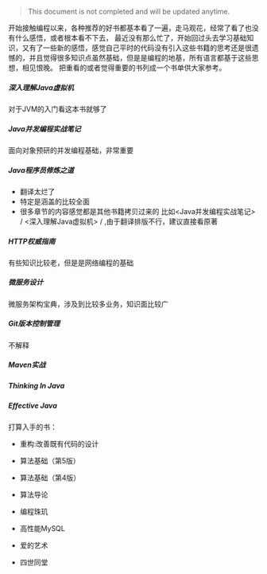 


> This document is not completed and will be updated anytime.

开始接触编程以来，各种推荐的好书都基本看了一遍，走马观花，经常了看了也没有什么感悟，或者根本看不下去，
最近没有那么忙了，开始回过头去学习基础知识，又有了一些新的感悟，感觉自己平时的代码没有引入这些书籍的思考还是很遗憾的，并且觉得很多知识点虽然基础，但是是编程的地基，所有语言都基于这些思想，相见恨晚。
把重看的或者觉得重要的书列成一个书单供大家参考。

##### 深入理解Java虚拟机
对于JVM的入门看这本书就够了

##### Java并发编程实战笔记
面向对象预研的并发编程基础，非常重要

##### Java程序员修炼之道 
- 翻译太烂了
- 特定是涵盖的比较全面
- 很多章节的内容感觉都是其他书籍拷贝过来的 比如<Java并发编程实战笔记> / <深入理解Java虚拟机> / <Thinking in Java>,由于翻译排版不行，建议直接看原著

##### HTTP权威指南
有些知识比较老，但是是网络编程的基础

##### 微服务设计
微服务架构宝典，涉及到比较多业务，知识面比较广

##### Git版本控制管理
不解释

##### Maven实战

##### Thinking In Java

##### Effective Java

打算入手的书：
- 重构:改善既有代码的设计
- 算法基础（第5版）
- 算法基础（第4版）
- 算法导论
- 编程珠玑
- 高性能MySQL

- 爱的艺术
- 四世同堂

